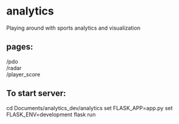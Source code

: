 # analytics #
Playing around with sports analytics and visualization


## pages:  ##
/pdo  
/radar  
/player_score  


## To start server:  ##
cd Documents/analytics_dev/analytics
set FLASK_APP=app.py
set FLASK_ENV=development
flask run
